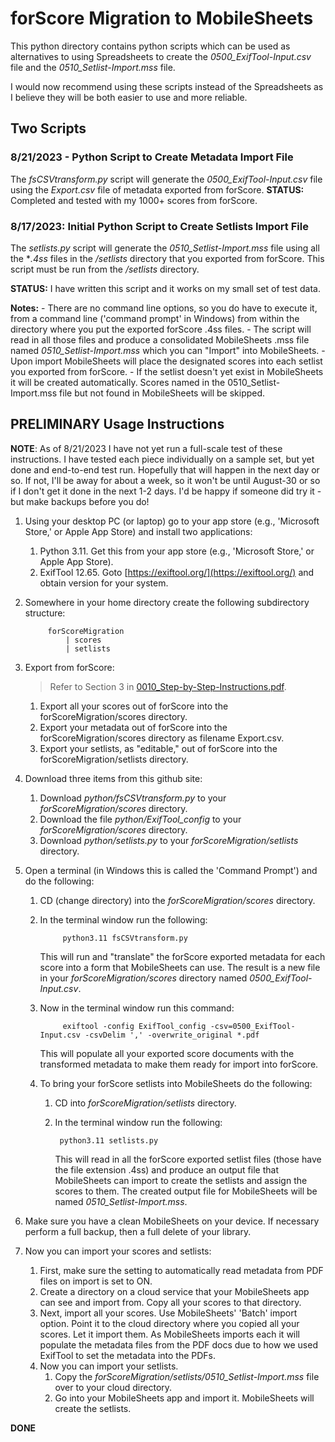 # forScore Migration to MobileSheets

This python directory contains python scripts which can be used as alternatives to using Spreadsheets to create the *0500_ExifTool-Input.csv* file and the *0510_Setlist-Import.mss* file.

I would now recommend using these scripts instead of the Spreadsheets as I believe they will be both easier to use and more reliable.

## Two Scripts

### 8/21/2023 - Python Script to Create Metadata Import File
The *fsCSVtransform.py* script will generate the *0500_ExifTool-Input.csv* file using the *Export.csv* file of metadata exported from forScore.
**STATUS:** Completed and tested with my 1000+ scores from forScore.


### 8/17/2023: Initial Python Script to Create Setlists Import File
The *setlists.py* script will generate the *0510_Setlist-Import.mss* file using all the **.4ss* files in the */setlists* directory that you exported from forScore. This script must be run from the */setlists* directory.

**STATUS:** I have written this script and it works on my small set of test data.

**Notes:**
    - There are no command line options, so you do have to execute it, from a command line ('command prompt' in Windows) from within the directory where you put the exported forScore .4ss files.
    - The script will read in all those files and produce a consolidated MobileSheets .mss file named *0510_Setlist-Import.mss* which you can "Import" into MobileSheets.
    - Upon import MobileSheets will place the designated scores into each setlist you exported from forScore.
    - If the setlist doesn't yet exist in MobileSheets it will be created automatically. Scores named in the 0510_Setlist-Import.mss file but not found in MobileSheets will be skipped.

## PRELIMINARY Usage Instructions

**NOTE**: As of 8/21/2023 I have not yet run a full-scale test of these instructions. I have tested each piece individually on a sample set, but yet done and end-to-end test run. Hopefully that will happen in the next day or so. If not, I'll be away for about a week, so it won't be until August-30 or so if I don't get it done in the next 1-2 days. I'd be happy if someone did try it - but make backups before you do!

1. Using your desktop PC (or laptop) go to your app store (e.g., 'Microsoft Store,' or Apple App Store) and install two applications:
    1. Python 3.11. Get this from your app store (e.g., 'Microsoft Store,' or Apple App Store).
    2. ExifTool 12.65. Goto [https://exiftool.org/](https://exiftool.org/) and obtain version for your system.

2. Somewhere in your home directory create the following subdirectory structure:

            forScoreMigration
                | scores
                | setlists

3. Export from forScore:
    > Refer to Section 3 in [0010_Step-by-Step-Instructions.pdf](https://github.com/JeffRocchio/forScoreMigration/blob/main/0010_Step-by-Step-Instructions.pdf).

    1. Export all your scores out of forScore into the forScoreMigration/scores directory.
    2. Export your metadata out of forScore into the forScoreMigration/scores directory as filename Export.csv.
    3. Export your setlists, as "editable," out of forScore into the forScoreMigration/setlists directory.

4. Download three items from this github site:
    1. Download *python/fsCSVtransform.py* to your *forScoreMigration/scores* directory.
    1. Download the file *python/ExifTool_config* to your *forScoreMigration/scores* directory.
    1. Download *python/setlists.py* to your *forScoreMigration/setlists* directory.

5. Open a terminal (in Windows this is called the 'Command Prompt') and do the following:
    1. CD (change directory) into the *forScoreMigration/scores* directory.
    1. In the terminal window run the following:

                python3.11 fsCSVtransform.py

        This will run and "translate" the forScore exported metadata for each score into a form that MobileSheets can use. The result is a new file in your *forScoreMigration/scores* directory named *0500_ExifTool-Input.csv*.

    1. Now in the terminal window run this command:

                exiftool -config ExifTool_config -csv=0500_ExifTool-Input.csv -csvDelim ',' -overwrite_original *.pdf

        This will populate all your exported score documents with the transformed metadata to make them ready for import into forScore.

    1. To bring your forScore setlists into MobileSheets do the following:
        1. CD into *forScoreMigration/setlists* directory.
        1. In the terminal window run the following:

                python3.11 setlists.py

            This will read in all the forScore exported setlist files (those have the file extension .4ss) and produce an output file that MobileSheets can import to create the setlists and assign the scores to them. The created output file for MobileSheets will be named *0510_Setlist-Import.mss*.

6. Make sure you have a clean MobileSheets on your device. If necessary perform a full backup, then a full delete of your library.

7. Now you can import your scores and setlists:
    1. First, make sure the setting to automatically read metadata from PDF files on import is set to ON.
    1. Create a directory on a cloud service that your MobileSheets app can see and import from. Copy all your scores to that directory.
    1. Next, import all your scores. Use MobileSheets' 'Batch' import option. Point it to the cloud directory where you copied all your scores. Let it import them. As MobileSheets imports each it will populate the metadata files from the PDF docs due to how we used ExifTool to set the metadata into the PDFs.
    1. Now you can import your setlists.
        1. Copy the *forScoreMigration/setlists/0510_Setlist-Import.mss* file over to your cloud directory.
        2. Go into your MobileSheets app and import it. MobileSheets will create the setlists.

**DONE**
